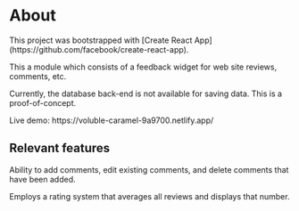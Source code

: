 <h1>About</h1>

<p>This project was bootstrapped with [Create React App] (https://github.com/facebook/create-react-app).</p>

<p>This a module which consists of a feedback widget for web site reviews, comments, etc.</p>

<p>Currently, the database back-end is not available for saving data. This is a proof-of-concept.</p>

<p>Live demo: https://voluble-caramel-9a9700.netlify.app/</p>
 
<h2>Relevant features</h2>

<p>Ability to add comments, edit existing comments, and delete comments that have been added.</p>

<p>Employs a rating system that averages all reviews and displays that number.</p>

